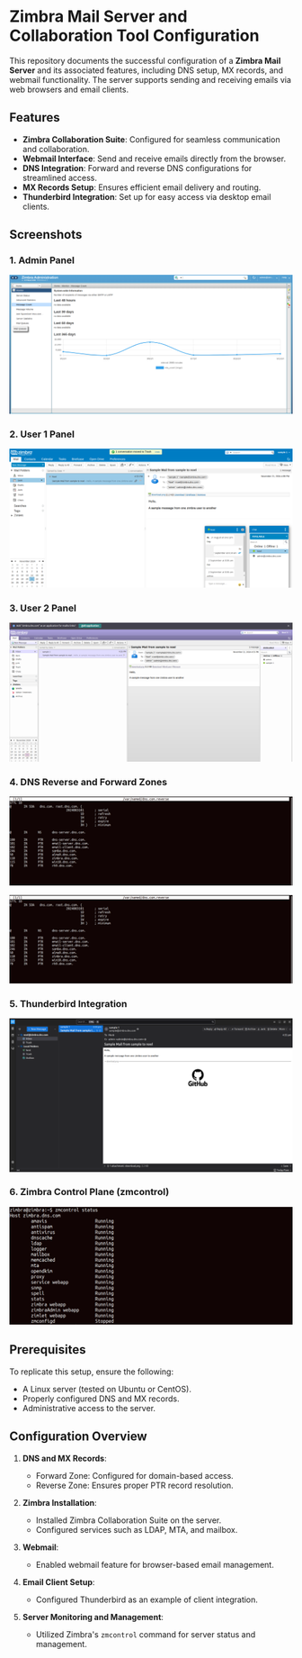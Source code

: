 # Zimbra Mail Server and Collaboration Tool Configuration

This repository documents the successful configuration of a **Zimbra Mail Server** and its associated features, including DNS setup, MX records, and webmail functionality. The server supports sending and receiving emails via web browsers and email clients.

## Features

- **Zimbra Collaboration Suite**: Configured for seamless communication and collaboration.
- **Webmail Interface**: Send and receive emails directly from the browser.
- **DNS Integration**: Forward and reverse DNS configurations for streamlined access.
- **MX Records Setup**: Ensures efficient email delivery and routing.
- **Thunderbird Integration**: Set up for easy access via desktop email clients.

## Screenshots

### 1. Admin Panel
![Admin Panel Screenshot](./res/admin_plane.png)

### 2. User 1 Panel
![User 1 Panel Screenshot](./res/user1_plane.png)

### 3. User 2 Panel
![User 2 Panel Screenshot](./res/user2_plane.png)

### 4. DNS Reverse and Forward Zones
![DNS Configuration Screenshot](./res/dns_forward.png)

![DNS Configuration Screenshot](./res/dns_forward.png)


### 5. Thunderbird Integration
![Thunderbird Integration Screenshot](./res/thunderbird.png)

### 6. Zimbra Control Plane (zmcontrol)
![Zimbra Control Panel Screenshot](./res/zmcontrol_status.png)

## Prerequisites

To replicate this setup, ensure the following:
- A Linux server (tested on Ubuntu or CentOS).
- Properly configured DNS and MX records.
- Administrative access to the server.

## Configuration Overview

1. **DNS and MX Records**:
   - Forward Zone: Configured for domain-based access.
   - Reverse Zone: Ensures proper PTR record resolution.

2. **Zimbra Installation**:
   - Installed Zimbra Collaboration Suite on the server.
   - Configured services such as LDAP, MTA, and mailbox.

3. **Webmail**:
   - Enabled webmail feature for browser-based email management.

4. **Email Client Setup**:
   - Configured Thunderbird as an example of client integration.

5. **Server Monitoring and Management**:
   - Utilized Zimbra's `zmcontrol` command for server status and management.
